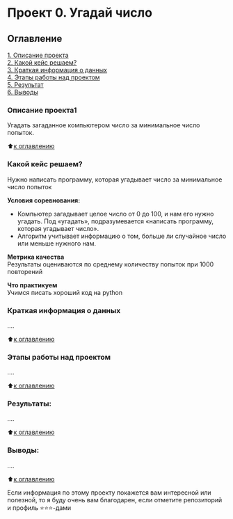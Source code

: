# Проект 0. Угадай число

## Оглавление  
[1. Описание проекта](./README.md#Описание-проекта)  
[2. Какой кейс решаем?](./README.md#какой-кейс-решаем)  
[3. Краткая информация о данных](./README.md#краткая-информация-о-данных)  
[4. Этапы работы над проектом](./README.md#этапы-работы-над-проектом)  
[5. Результат](./README.md#результат)    
[6. Выводы](./README.md#выводы) 

### Описание проекта1    
Угадать загаданное компьютером число за минимальное число попыток.

:arrow_up:[к оглавлению](_)


### Какой кейс решаем?    
Нужно написать программу, которая угадывает число за минимальное число попыток

**Условия соревнования:**  
- Компьютер загадывает целое число от 0 до 100, и нам его нужно угадать. Под «угадать», подразумевается «написать программу, которая угадывает число».
- Алгоритм учитывает информацию о том, больше ли случайное число или меньше нужного нам.

**Метрика качества**     
Результаты оцениваются по среднему количеству попыток при 1000 повторений

**Что практикуем**     
Учимся писать хороший код на python


### Краткая информация о данных
....
  
:arrow_up:[к оглавлению](./README.md#оглавление)


### Этапы работы над проектом  
....

:arrow_up:[к оглавлению](./README.md#оглавление)


### Результаты:  
....

:arrow_up:[к оглавлению](./README.md#оглавление)

### Выводы:  
....

:arrow_up:[к оглавлению](./README.md#оглавление)

Если информация по этому проекту покажется вам интересной или полезной, то я буду очень вам благодарен, если отметите репозиторий и профиль ⭐️⭐️⭐️-дами

